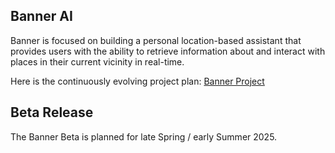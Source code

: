 ## Banner AI
Banner is focused on building a personal location-based assistant that provides users with the ability to retrieve information about and interact with places in their current vicinity in real-time.

Here is the continuously evolving project plan:
[Banner Project](https://github.com/users/moellejc/projects/2/views/1)

## Beta Release
The Banner Beta is planned for late Spring / early Summer 2025.
